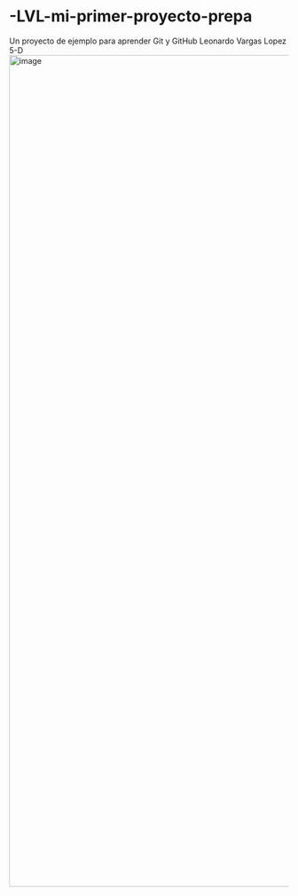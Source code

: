 # -LVL-mi-primer-proyecto-prepa
Un proyecto de ejemplo para aprender Git y GitHub
Leonardo Vargas Lopez 5-D
<img width="1536" height="1500" alt="image" src="https://github.com/user-attachments/assets/e198e6da-c36d-4c22-abcf-7d24db3bd4fb" />
